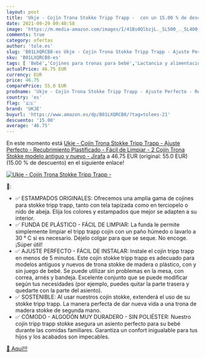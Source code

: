 ```yaml
---
layout: post
title: 'Ukje - Cojín Trona Stokke Tripp Trapp -  con un 15.00 % de descuento'
date: 2021-09-29 09:40:58
image: 'https://m.media-amazon.com/images/I/41Bs0QlbzjL._SL500_._SL400_.jpg'
comments: true
category: ofertas
author: 'tole.es'
slug: 'B01LXQRCB8-es Ukje - Cojín Trona Stokke Tripp Trapp - Ajuste Perfecto -...'
sku: 'B01LXQRCB8-es'
tags: [ 'Bebé','Cojines para tronas para bebé','Lactancia y alimentación','Tronas y asientos','trona','ukje', ]
actualPrice: 46.75 EUR
currency: EUR
price: 46.75
comparePrice: 55.0 EUR
prodname: 'Ukje - Cojín Trona Stokke Tripp Trapp - Ajuste Perfecto - Recubrimiento Plastificado - Fácil de Limpiar - 2 Cojín Trona Stokke  modelo antiguo y nuevo  - Jirafa'
country: 'es'
flag: '🇪🇸'
brand: 'UKJE'
buyurl: 'https://www.amazon.es/dp/B01LXQRCB8/?tag=tolees-21'
descuento: '15.00'
average: '46.75'
---
```


En este momento está [Ukje - Cojín Trona Stokke Tripp Trapp - Ajuste Perfecto - Recubrimiento Plastificado - Fácil de Limpiar - 2 Cojín Trona Stokke  modelo antiguo y nuevo  - Jirafa](https://www.amazon.es/dp/B01LXQRCB8/?tag=tolees-21) a 46.75 EUR (original: 55.0 EUR) (15.00 %  de descuento) en el siguiente enlace!

[![Ukje - Cojín Trona Stokke Tripp Trapp - ](https://m.media-amazon.com/images/I/41Bs0QlbzjL._SL500_._SL400_.jpg)](https://www.amazon.es/dp/B01LXQRCB8/?tag=tolees-21)

🔎:

- ✅ ESTAMPADOS ORIGINALES: Ofrecemos una amplia gama de cojines para stokke tripp trapp, tanto con tela tapizada como en terciopelo o nido de abeja. Elija los colores y estampados que mejor se adapten a su interior.
- ✅ FUNDA DE PLÁSTICO - FÁCIL DE LIMPIAR: La funda le permite simplemente limpiar el tripp trapp cojín con un paño húmedo o lavarlo a 30 ° C si es necesario. Déjelo colgar para que se seque. No encoge. ¡Súper útil!
- ✅ AJUSTE PERFECTO - FÁCIL DE INSTALAR: Instale el cojín tripp trapp en menos de 5 minutos. Este cojín stokke tripp trapp es adecuado para modelos antiguos y nuevos de trona stokke de madera o plástico, con y sin juego de bebé. Se puede utilizar sin problemas en la mesa, con correa, arnés y bandeja. Excelente conjunto que se puede modificar según tus necesidades (por ejemplo, puedes quitar la parte trasera y quedarte con la parte del asiento).
- ✅ SOSTENIBLE: Al usar nuestros cojín stokke, extenderá el uso de su stokke tripp trapp. La manera perfecta de dar nueva vida a una trona de madera stokke de segunda mano.
- ✅ CÓMODO - ALGODÓN MUY DURADERO - SIN POLIÉSTER: Nuestro cojín tripp trapp stokke asegura un asiento perfecto para su bebé durante las comidas familiares. Garantiza un confort inigualable para tus hijos y los acabados son impecables.

[🛒 Aquí!!!](https://www.amazon.es/dp/B01LXQRCB8/?tag=tolees-21)
